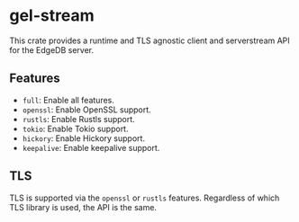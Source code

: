 # gel-stream

This crate provides a runtime and TLS agnostic client and serverstream API for
the EdgeDB server.

## Features

- `full`: Enable all features.
- `openssl`: Enable OpenSSL support.
- `rustls`: Enable Rustls support.
- `tokio`: Enable Tokio support.
- `hickory`: Enable Hickory support.
- `keepalive`: Enable keepalive support.

## TLS

TLS is supported via the `openssl` or `rustls` features. Regardless of which TLS
library is used, the API is the same.

